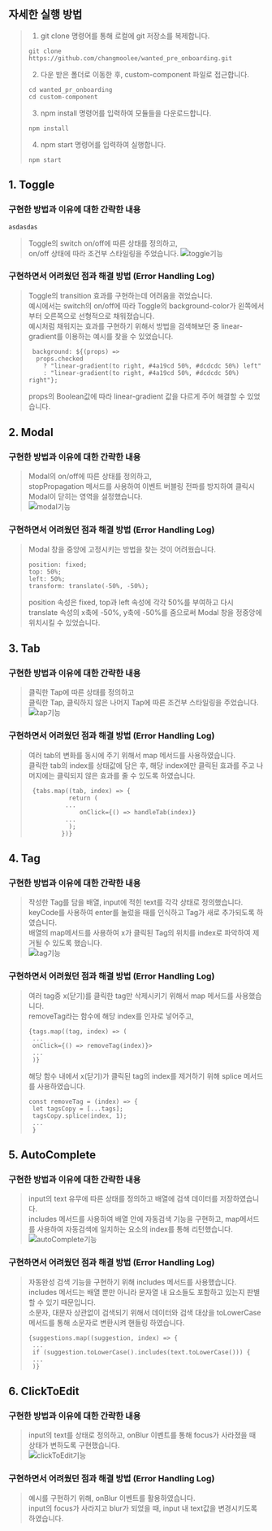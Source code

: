 ## 자세한 실행 방법

> 1. git clone 명령어를 통해 로컬에 git 저장소를 복제합니다.
> <pre><code>git clone https://github.com/changmoolee/wanted_pre_onboarding.git</code></pre>
> 2. 다운 받은 폴더로 이동한 후, custom-component 파일로 접근합니다.
> <pre><code>cd wanted_pr_onboarding
> cd custom-component</code></pre>
> 3. npm install 명령어를 입력하여 모듈들을 다운로드합니다.
> <pre><code>npm install</code></pre>
> 4. npm start 명령어를 입력하여 실행합니다.
> <pre><code>npm start</code></pre>

## 1. Toggle

### 구현한 방법과 이유에 대한 간략한 내용
```
asdasdas
```
> Toggle의 switch on/off에 따른 상태를 정의하고, <br> on/off 상태에 따라 조건부 스타일링을 주었습니다.
> ![toggle기능](https://user-images.githubusercontent.com/84559872/152782161-deb8100e-5f41-4fc5-b91e-368e0ed09bf6.gif)

### 구현하면서 어려웠던 점과 해결 방법 (Error Handling Log)

> Toggle의 transition 효과를 구현하는데 어려움을 겪었습니다. <br>
> 예시에서는 switch의 on/off에 따라 Toggle의 background-color가 왼쪽에서부터 오른쪽으로 선형적으로 채워졌습니다. <br>
> 예시처럼 채워지는 효과를 구현하기 위해서 방법을 검색해보던 중 linear-gradient를 이용하는 예시를 찾을 수 있었습니다.
>
> <pre><code> background: ${(props) =>
>   props.checked
>     ? "linear-gradient(to right, #4a19cd 50%, #dcdcdc 50%) left"
>     : "linear-gradient(to right, #4a19cd 50%, #dcdcdc 50%) right"};</code></pre>
>
> props의 Boolean값에 따라 linear-gradient 값을 다르게 주어 해결할 수 있었습니다.

## 2. Modal

### 구현한 방법과 이유에 대한 간략한 내용

> Modal의 on/off에 따른 상태를 정의하고, <br> stopPropagation 메서드를 사용하여 이벤트 버블링 전파를 방지하여 클릭시 Modal이 닫히는 영역을 설정했습니다.<br> 
> ![modal기능](https://user-images.githubusercontent.com/84559872/152782220-c09132ed-7086-45bc-8dff-f869d47ba174.gif)<br>

### 구현하면서 어려웠던 점과 해결 방법 (Error Handling Log)

> Modal 창을 중앙에 고정시키는 방법을 찾는 것이 어려웠습니다.
>
> <pre><code>position: fixed;
> top: 50%;
> left: 50%;
> transform: translate(-50%, -50%); </code></pre>
>
> position 속성은 fixed, top과 left 속성에 각각 50%를 부여하고 다시 translate 속성의 x축에 -50%, y축에 -50%를 줌으로써 Modal 창을 정중앙에 위치시킬 수 있었습니다.

## 3. Tab

### 구현한 방법과 이유에 대한 간략한 내용

> 클릭한 Tap에 따른 상태를 정의하고 <br> 클릭한 Tap, 클릭하지 않은 나머지 Tap에 따른 조건부 스타일링을 주었습니다.<br> 
> ![tap기능](https://user-images.githubusercontent.com/84559872/152782240-0f55dbf5-c1a2-4d9d-ad99-dcc674bf13d0.gif)<br>

### 구현하면서 어려웠던 점과 해결 방법 (Error Handling Log)

> 여러 tab의 변화를 동시에 주기 위해서 map 메서드를 사용하였습니다. <br>
> 클릭한 tab의 index를 상태값에 담은 후, 해당 index에만 클릭된 효과를 주고 나머지에는 클릭되지 않은 효과를 줄 수 있도록 하였습니다.
>
> <pre><code> {tabs.map((tab, index) => {
>            return (
>           ...
>               onClick={() => handleTab(index)}
>           ...
>            );
>          })}
> </code></pre>

## 4. Tag

### 구현한 방법과 이유에 대한 간략한 내용

> 작성한 Tag를 담을 배열, input에 적힌 text를 각각 상태로 정의했습니다. <br>
> keyCode를 사용하여 enter를 눌렀을 때를 인식하고 Tag가 새로 추가되도록 하였습니다. <br>
> 배열의 map메서드를 사용하여 x가 클릭된 Tag의 위치를 index로 파악하여 제거될 수 있도록 했습니다.<br>
> ![tag기능](https://user-images.githubusercontent.com/84559872/152782279-1b88d6d9-328a-40e1-8acd-9945ffd5a54a.gif)<br>

### 구현하면서 어려웠던 점과 해결 방법 (Error Handling Log)

> 여러 tag중 x(닫기)를 클릭한 tag만 삭제시키기 위해서 map 메서드를 사용했습니다. <br>
> removeTag라는 함수에 해당 index를 인자로 넣어주고,
>
> <pre><code>{tags.map((tag, index) => (
>  ...            
>  onClick={() => removeTag(index)}>
>  ...               
>  )}
> </code></pre>
>
> 해당 함수 내에서 x(닫기)가 클릭된 tag의 index를 제거하기 위해 splice 메서드를 사용하였습니다.
>
> <pre><code>const removeTag = (index) => {
>  let tagsCopy = [...tags];
>  tagsCopy.splice(index, 1);
>  ...
>  }
> </code></pre>

## 5. AutoComplete

### 구현한 방법과 이유에 대한 간략한 내용

> input의 text 유무에 따른 상태를 정의하고 배열에 검색 데이터를 저장하였습니다. <br>
> includes 메서드를 사용하여 배열 안에 자동검색 기능을 구현하고, map메서드를 사용하여 자동검색에 일치하는 요소의 index를 통해 리턴했습니다. <br>
> ![autoComplete기능](https://user-images.githubusercontent.com/84559872/152782298-2b842a60-e4fe-4554-a93d-cf1960bfe687.gif)<br>

### 구현하면서 어려웠던 점과 해결 방법 (Error Handling Log)

> 자동완성 검색 기능을 구현하기 위해 includes 메서드를 사용했습니다. <br>
> includes 메서드는 배열 뿐만 아니라 문자열 내 요소들도 포함하고 있는지 판별할 수 있기 때문입니다.<br>
> 소문자, 대문자 상관없이 검색되기 위해서 데이터와 검색 대상을 toLowerCase 메서드를 통해 소문자로 변환시켜 핸들링 하였습니다.
>
> <pre><code>{suggestions.map((suggestion, index) => {
>  ...            
>  if (suggestion.toLowerCase().includes(text.toLowerCase())) {
>  ...               
>  )}
> </code></pre>

## 6. ClickToEdit

### 구현한 방법과 이유에 대한 간략한 내용

> input의 text를 상태로 정의하고, onBlur 이벤트를 통해 focus가 사라졌을 때 상태가 변하도록 구현했습니다. <br>
> ![clickToEdit기능](https://user-images.githubusercontent.com/84559872/153115008-2d2da676-f7e6-4e7a-9458-e948dca7238b.gif) <br>

### 구현하면서 어려웠던 점과 해결 방법 (Error Handling Log)

> 예시를 구현하기 위해, onBlur 이벤트를 활용하였습니다.<br>
> input의 focus가 사라지고 blur가 되었을 때, input 내 text값을 변경시키도록 하였습니다. <br>
> 
